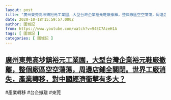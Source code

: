 ```yaml
---
layout: post
title: "廣州東莞高埗鎮裕元工業園，大型台灣企業裕元鞋廠撤離，整個廠區空空蕩蕩，周邊店鋪全關閉。世界工廠消失，產業轉移，對中國經濟衝擊有多大？"
date: 2020-10-18T15:59:57.000Z
author: 圍城記
from: https://www.youtube.com/watch?v=94EC7AzeH1A
tags: [ 圍城記 ]
categories: [ 圍城記 ]
---
```

<!--1603036797000-->
[廣州東莞高埗鎮裕元工業園，大型台灣企業裕元鞋廠撤離，整個廠區空空蕩蕩，周邊店鋪全關閉。世界工廠消失，產業轉移，對中國經濟衝擊有多大？](https://www.youtube.com/watch?v=94EC7AzeH1A)
------

<div>
#產業轉移 #台企撤離 #東莞
</div>
